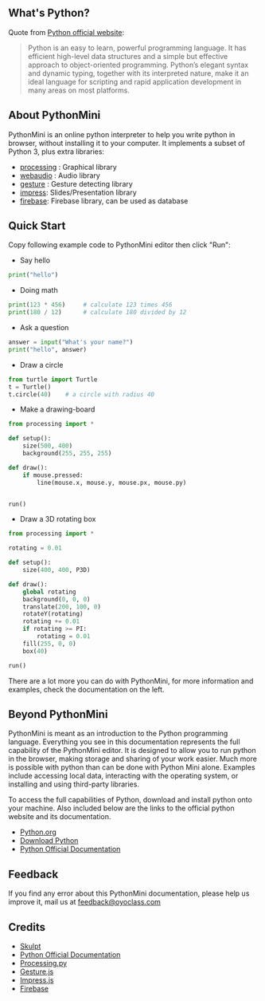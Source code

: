 ## What's Python?

Quote from [Python official website](https://www.python.org/):

> Python is an easy to learn, powerful programming language. It has efficient high-level data structures and a simple but effective approach to object-oriented programming. Python’s elegant syntax and dynamic typing, together with its interpreted nature, make it an ideal language for scripting and rapid application development in many areas on most platforms.


## About PythonMini

PythonMini is an online python interpreter to help you write python in browser, without installing it to your computer. It implements a subset of Python 3, plus extra libraries:

* [processing](/processing/setup) : Graphical library
* [webaudio](/webaudio/webaudio) : Audio library
* [gesture](/gesture/gesture) : Gesture detecting library
* [impress](/impress/impress): Slides/Presentation library
* [firebase](/firebase/setup): Firebase library, can be used as database


## Quick Start

Copy following example code to PythonMini editor then click "Run":

* Say hello

```python
print("hello")
```

* Doing math

```python
print(123 * 456)     # calculate 123 times 456
print(180 / 12)      # calculate 180 divided by 12
```

* Ask a question

```python
answer = input("What's your name?")
print("hello", answer)
```

* Draw a circle

```python
from turtle import Turtle
t = Turtle()
t.circle(40)    # a circle with radius 40
```

* Make a drawing-board

```python
from processing import *

def setup():
    size(500, 400)
    background(255, 255, 255)

def draw():
    if mouse.pressed:
        line(mouse.x, mouse.y, mouse.px, mouse.py)


run()
```

* Draw a 3D rotating box

```python
from processing import *

rotating = 0.01

def setup():
    size(400, 400, P3D)

def draw():
    global rotating
    background(0, 0, 0)
    translate(200, 100, 0)
    rotateY(rotating)
    rotating += 0.01
    if rotating >= PI:
        rotating = 0.01
    fill(255, 0, 0)
    box(40)

run()
```

There are a lot more you can do with PythonMini, for more information and examples, check the documentation on the left.

## Beyond PythonMini

PythonMini is meant as an introduction to the Python programming language. Everything you see in this documentation represents the full capability of the PythonMini editor. It is designed to allow you to run python in the browser, making storage and sharing of your work easier. Much more is possible with python than can be done with Python Mini alone. Examples include accessing local data, interacting with the operating system, or installing and using third-party libraries.

To access the full capabilities of Python, download and install python onto your machine. Also included below are the links to the official python website and its documentation.

 * [Python.org](https://www.python.org)
 * [Download Python](https://www.python.org/downloads/)
 * [Python Official Documentation](https://docs.python.org/3/)


## Feedback

If you find any error about this PythonMini documentation, please help us improve it, mail us at <a href="mailto:feedback@oyoclass.com">feedback@oyoclass.com</a>


## Credits

* [Skulpt](http://skulpt.org/)
* [Python Official Documentation](https://docs.python.org/3/)
* [Processing.py](http://py.processing.org/reference/)
* [Gesture.js](https://github.com/bofeng/gest.js)
* [Impress.js](https://github.com/impress/impress.js/)
* [Firebase](https://firebase.google.com)
